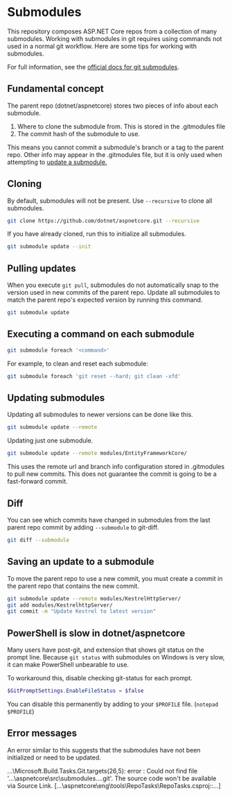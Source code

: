 # Submodules

This repository composes ASP.NET Core repos from a collection of many submodules.
Working with submodules in git requires using commands not used in a normal git workflow.
Here are some tips for working with submodules.

For full information, see the [official docs for git submodules](https://git-scm.com/book/en/v2/Git-Tools-Submodules).

## Fundamental concept

The parent repo (dotnet/aspnetcore) stores two pieces of info about each submodule.

1. Where to clone the submodule from. This is stored in the .gitmodules file
2. The commit hash of the submodule to use.

This means you cannot commit a submodule's branch or a tag to the parent repo.
Other info may appear in the .gitmodules file, but it is only used when attempting to
[update a submodule.](#updating-submodules)

## Cloning

By default, submodules will not be present. Use `--recursive` to clone all submodules.

```bash
git clone https://github.com/dotnet/aspnetcore.git --recursive
```

If you have already cloned, run this to initialize all submodules.

```bash
git submodule update --init
```

## Pulling updates

When you execute `git pull`, submodules do not automatically snap to the version
used in new commits of the parent repo. Update all submodules to match the parent repo's
expected version by running this command.

```bash
git submodule update
```

## Executing a command on each submodule

```bash
git submodule foreach '<command>'
```

For example, to clean and reset each submodule:

```bash
git submodule foreach 'git reset --hard; git clean -xfd'
```

## Updating submodules

Updating all submodules to newer versions can be done like this.

```bash
git submodule update --remote
```

Updating just one submodule.

```bash
git submodule update --remote modules/EntityFrameworkCore/
```

This uses the remote url and branch info configuration stored in .gitmodules to pull new commits.
This does not guarantee the commit is going to be a fast-forward commit.

## Diff

You can see which commits have changed in submodules from the last parent repo commit by adding `--submodule` to git-diff.

```bash
git diff --submodule
```

## Saving an update to a submodule

To move the parent repo to use a new commit, you must create a commit in the parent repo
that contains the new commit.

```bash
git submodule update --remote modules/KestrelHttpServer/
git add modules/KestrelhttpServer/
git commit -m "Update Kestrel to latest version"
```

## PowerShell is slow in dotnet/aspnetcore

Many users have post-git, and extension that shows git status on the prompt line. Because `git status` with submodules
on Windows is very slow, it can make PowerShell unbearable to use.

To workaround this, disable checking git-status for each prompt.

```powershell
$GitPromptSettings.EnableFileStatus = $false
```

You can disable this permanently by adding to your `$PROFILE` file. (`notepad $PROFILE`)

## Error messages

An error similar to this suggests that the submodules have not been initialized or need to be updated.

...\Microsoft.Build.Tasks.Git.targets(26,5): error : Could not find file '...\aspnetcore\src\submodules\...\.git'. The source code won't be available via Source Link. [...\aspnetcore\eng\tools\RepoTasks\RepoTasks.csproj::...]